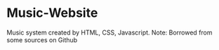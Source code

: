 # Music-Website
Music system created by HTML, CSS, Javascript. Note: Borrowed from some sources on Github
